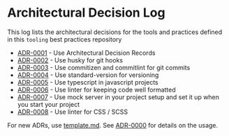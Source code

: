 # Architectural Decision Log

This log lists the architectural decisions for the tools and practices defined in this `tooling` best practices repository

<!-- adrlog -- Regenerate the content by using "adr-log -i". You can install it via "npm install -g adr-log" -->

- [ADR-0001](0001-use-architectural-decision-records) - Use Architectural Decision Records
- [ADR-0002](0002-use-husky-for-git-hooks.md) - Use husky for git hooks
- [ADR-0003](0003-use-commitizen-commitlint.md) - Use commitizen and commitlint for git commits
- [ADR-0004](0004-use-standard-version-for-versioning.md) - Use standard-version for versioning
- [ADR-0005](0005-use-typescript-in-javascript-projects.md) - Use typescript in javascript projects
- [ADR-0006](0006-use-linter.md) - Use linter for keeping code well formatted
- [ADR-0007](0007-use-mock-server-and-use-it-early.md) - Use mock server in your project setup and set it up when you start your project
- [ADR-0008](0008-use-linter-for-css.md) - Use linter for CSS / SCSS

<!-- adrlogstop -->

For new ADRs, use [template.md](0000-template.md).
See [ADR-0000](0001-use-architectural-decision-records) for details on the usage.
